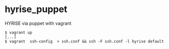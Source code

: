 hyrise_puppet
=============

HYRISE via puppet with vagrant

    $ vagrant up
    [...]
    $ vagrant  ssh-config  > ssh.conf && ssh -F ssh.conf -l hyrise default

